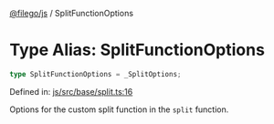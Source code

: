 [@filego/js](../README.md) / SplitFunctionOptions

# Type Alias: SplitFunctionOptions

```ts
type SplitFunctionOptions = _SplitOptions;
```

Defined in: [js/src/base/split.ts:16](https://github.com/alpheusday/filego.js/blob/0b6198ac40a1ab78f90e02a6ab2598047e19ad06/packages/js/src/base/split.ts#L16)

Options for the custom split function in the `split` function.
